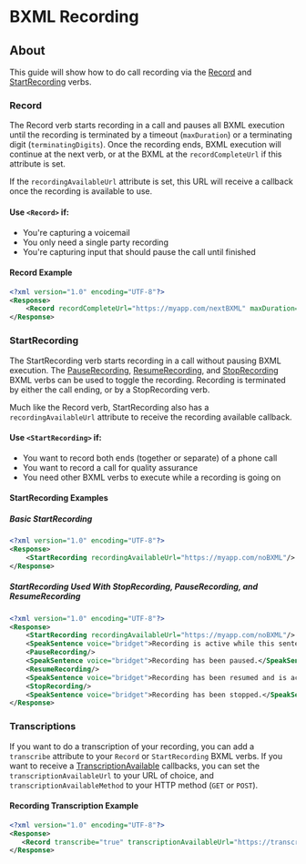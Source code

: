 # BXML Recording

## About

This guide will show how to do call recording via the [Record](../bxml/verbs/record.md) and [StartRecording](../bxml/verbs/startRecording.md) verbs.

### Record

The Record verb starts recording in a call and pauses all BXML execution until the recording is terminated by a timeout (`maxDuration`) or a terminating digit (`terminatingDigits`). Once the recording ends, BXML execution will continue at the next verb, or at the BXML at the `recordCompleteUrl` if this attribute is set.

If the `recordingAvailableUrl` attribute is set, this URL will receive a callback once the recording is available to use.

#### Use `<Record>` if:

* You're capturing a voicemail
* You only need a single party recording
* You're capturing input that should pause the call until finished

#### Record Example

```xml
<?xml version="1.0" encoding="UTF-8"?>
<Response>
    <Record recordCompleteUrl="https://myapp.com/nextBXML" maxDuration="10"/>
</Response>
```

### StartRecording

The StartRecording verb starts recording in a call without pausing BXML execution. The [PauseRecording](../bxml/verbs/pauseRecording.md), [ResumeRecording](../bxml/verbs/resumeRecording.md), and [StopRecording](../bxml/verbs/stopRecording.md) BXML verbs can be used to toggle the recording. Recording is terminated by either the call ending, or by a StopRecording verb.

Much like the Record verb, StartRecording also has a `recordingAvailableUrl` attribute to receive the recording available callback.

#### Use `<StartRecording>` if:

* You want to record both ends (together or separate) of a phone call
* You want to record a call for quality assurance
* You need other BXML verbs to execute while a recording is going on

#### StartRecording Examples

##### Basic StartRecording

```xml
<?xml version="1.0" encoding="UTF-8"?>
<Response>
    <StartRecording recordingAvailableUrl="https://myapp.com/noBXML"/>
</Response>
```

##### StartRecording Used With StopRecording, PauseRecording, and ResumeRecording

```xml
<?xml version="1.0" encoding="UTF-8"?>
<Response>
    <StartRecording recordingAvailableUrl="https://myapp.com/noBXML"/>
    <SpeakSentence voice="bridget">Recording is active while this sentence is being spoken.</SpeakSentence>
    <PauseRecording/>
    <SpeakSentence voice="bridget">Recording has been paused.</SpeakSentence>
    <ResumeRecording/>
    <SpeakSentence voice="bridget">Recording has been resumed and is active while this sentence is being spoken.</SpeakSentence>
    <StopRecording/>
    <SpeakSentence voice="bridget">Recording has been stopped.</SpeakSentence>
</Response>
```

### Transcriptions

If you want to do a transcription of your recording, you can add a `transcribe` attribute to your `Record` or `StartRecording` BXML verbs. If you want to receive a [TranscriptionAvailable](../bxml/callbacks/transcriptionAvailable.md) callbacks, you can set the `transcriptionAvailableUrl` to your URL of choice, and `transcriptionAvailableMethod` to your HTTP method (`GET` or `POST`).

#### Recording Transcription Example

```xml
<?xml version="1.0" encoding="UTF-8"?>
<Response>
   <Record transcribe="true" transcriptionAvailableUrl="https://transcription.url.server/transcribe/" transcriptionAvailableMethod="POST"/>
</Response>
```

<br>
